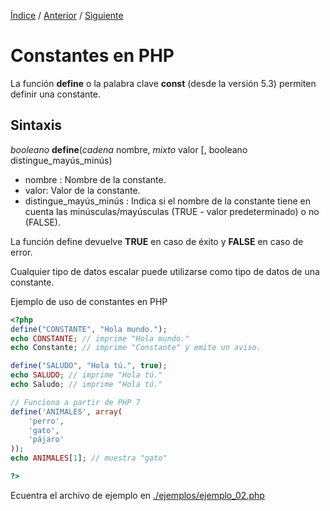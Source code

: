 [Índice](readme.md) / [Anterior](03_versiones_php.md) / [Siguiente](05_nombres_de_constantes.md)
# Constantes en PHP
La función **define** o la palabra clave **const** (desde la versión 5.3) permiten definir una constante.

## Sintaxis

_booleano_ **define**(_cadena_ nombre, _mixto_ valor [, booleano distingue_mayús_minús) 

- nombre : Nombre de la constante.
- valor: Valor de la constante.
- distingue_mayús_minús : Indica si el nombre de la constante tiene en cuenta las minúsculas/mayúsculas (TRUE - valor predeterminado) o no (FALSE).


La función define devuelve **TRUE** en caso de éxito y **FALSE** en caso de error.

Cualquier tipo de datos escalar puede utilizarse como tipo de datos de una constante.

Ejemplo de uso de constantes en PHP

```php
<?php
define("CONSTANTE", "Hola mundo.");
echo CONSTANTE; // imprime "Hola mundo."
echo Constante; // imprime "Constante" y emite un aviso.

define("SALUDO", "Hola tú.", true);
echo SALUDO; // imprime "Hola tú."
echo Saludo; // imprime "Hola tú."

// Funciona a partir de PHP 7
define('ANIMALES', array(
    'perro',
    'gato',
    'pájaro'
));
echo ANIMALES[1]; // muestra "gato"

?>
```
Ecuentra el archivo de ejemplo en [./ejemplos/ejemplo_02.php](01-introduccion/ejemplos/ejemplo_02.php)
